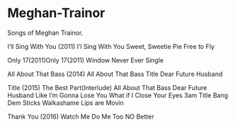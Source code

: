 # Meghan-Trainor
Songs of Meghan Trainor.

I’ll Sing With You (2011)
   I’l Sing With You
   Sweet, Sweetie Pie
   Free to Fly

Only 17(2011)Only 17(2011)
   Window
   Never Ever
   Single

All About That Bass (2014)
   All About That Bass
   Title
   Dear Future Husband

Title (2015)
   The Best Part(Interlude)
   All About That Bass
   Dear Future Husband
   Like I’m Gonna Lose You
   What if I
   Close Your Eyes
   3am
   Title
   Bang Dem Sticks
   Walkashame
   Lips are Movin

Thank You (2016)
   Watch Me Do
   Me Too
   NO
   Better